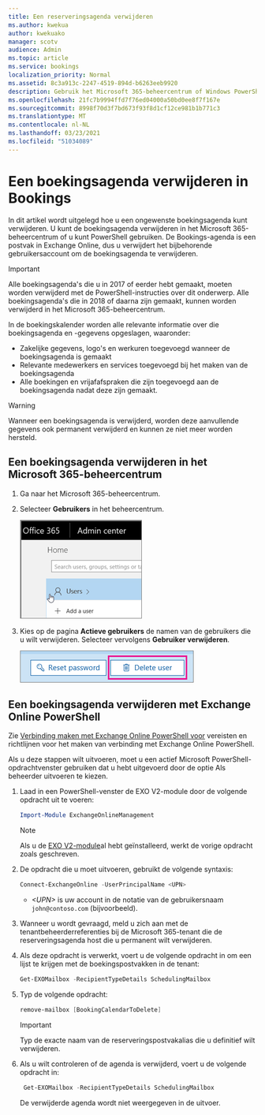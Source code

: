 ```yaml
---
title: Een reserveringsagenda verwijderen
ms.author: kwekua
author: kwekuako
manager: scotv
audience: Admin
ms.topic: article
ms.service: bookings
localization_priority: Normal
ms.assetid: 8c3a913c-2247-4519-894d-b6263eeb9920
description: Gebruik het Microsoft 365-beheercentrum of Windows PowerShell om Bookings-agenda's te verwijderen.
ms.openlocfilehash: 21fc7b9994ffd7f76ed04000a50bd0ee8f7f167e
ms.sourcegitcommit: 8998f70d3f7bd673f93f8d1cf12ce981b1b771c3
ms.translationtype: MT
ms.contentlocale: nl-NL
ms.lasthandoff: 03/23/2021
ms.locfileid: "51034089"
---
```

# <a name="delete-a-booking-calendar-in-bookings"></a>Een boekingsagenda verwijderen in Bookings

In dit artikel wordt uitgelegd hoe u een ongewenste boekingsagenda kunt verwijderen. U kunt de boekingsagenda verwijderen in het Microsoft 365-beheercentrum of u kunt PowerShell gebruiken. De Bookings-agenda is een postvak in Exchange Online, dus u verwijdert het bijbehorende gebruikersaccount om de boekingsagenda te verwijderen.

> [!IMPORTANT]
> Alle boekingsagenda's die u in 2017 of eerder hebt gemaakt, moeten worden verwijderd met de PowerShell-instructies over dit onderwerp. Alle boekingsagenda's die in 2018 of daarna zijn gemaakt, kunnen worden verwijderd in het Microsoft 365-beheercentrum.

In de boekingskalender worden alle relevante informatie over die boekingsagenda en -gegevens opgeslagen, waaronder:

- Zakelijke gegevens, logo's en werkuren toegevoegd wanneer de boekingsagenda is gemaakt
- Relevante medewerkers en services toegevoegd bij het maken van de boekingsagenda
- Alle boekingen en vrijafafspraken die zijn toegevoegd aan de boekingsagenda nadat deze zijn gemaakt.

> [!WARNING]
> Wanneer een boekingsagenda is verwijderd, worden deze aanvullende gegevens ook permanent verwijderd en kunnen ze niet meer worden hersteld.

## <a name="delete-a-booking-calendar-in-the-microsoft-365-admin-center"></a>Een boekingsagenda verwijderen in het Microsoft 365-beheercentrum

1. Ga naar het Microsoft 365-beheercentrum.

1. Selecteer **Gebruikers** in het beheercentrum.

   ![Afbeelding van de gebruikersinterface van gebruikers in het Microsoft 365-beheercentrum](../media/bookings-admin-center-users.png)

1. Kies op de pagina **Actieve gebruikers** de namen van de gebruikers die u wilt verwijderen. Selecteer vervolgens **Gebruiker verwijderen**.

   ![Afbeelding van gebruikersgebruikersinterface verwijderen in microsoft 365-beheercentrum](../media/bookings-delete-user.png)

## <a name="delete-a-booking-calendar-using-exchange-online-powershell"></a>Een boekingsagenda verwijderen met Exchange Online PowerShell

Zie [Verbinding maken met Exchange Online PowerShell voor](/powershell/exchange/exchange-online-powershell-v2?view=exchange-ps) vereisten en richtlijnen voor het maken van verbinding met Exchange Online PowerShell.

Als u deze stappen wilt uitvoeren, moet u een actief Microsoft PowerShell-opdrachtvenster gebruiken dat u hebt uitgevoerd door de optie Als beheerder uitvoeren te kiezen.

1. Laad in een PowerShell-venster de EXO V2-module door de volgende opdracht uit te voeren:

   ```powershell
   Import-Module ExchangeOnlineManagement
   ```

   > [!NOTE]
   > Als u de [EXO V2-module](/powershell/exchange/exchange-online-powershell-v2?view=exchange-ps#install-and-maintain-the-exo-v2-module)al hebt geïnstalleerd, werkt de vorige opdracht zoals geschreven.
   
2. De opdracht die u moet uitvoeren, gebruikt de volgende syntaxis:

   ```powershell
   Connect-ExchangeOnline -UserPrincipalName <UPN> 
   ```

   - _\<UPN\>_ is uw account in de notatie van de gebruikersnaam `john@contoso.com` (bijvoorbeeld).

3. Wanneer u wordt gevraagd, meld u zich aan met de tenantbeheerderreferenties bij de Microsoft 365-tenant die de reserveringsagenda host die u permanent wilt verwijderen.

4. Als deze opdracht is verwerkt, voert u de volgende opdracht in om een lijst te krijgen met de boekingspostvakken in de tenant:

   ```powershell
   Get-EXOMailbox -RecipientTypeDetails SchedulingMailbox
   ```

5. Typ de volgende opdracht:

   ```powershell
   remove-mailbox [BookingCalendarToDelete]
   ```

   > [!IMPORTANT]
   > Typ de exacte naam van de reserveringspostvakalias die u definitief wilt verwijderen.

6. Als u wilt controleren of de agenda is verwijderd, voert u de volgende opdracht in:

   ```powershell
    Get-EXOMailbox -RecipientTypeDetails SchedulingMailbox
   ```

   De verwijderde agenda wordt niet weergegeven in de uitvoer.
